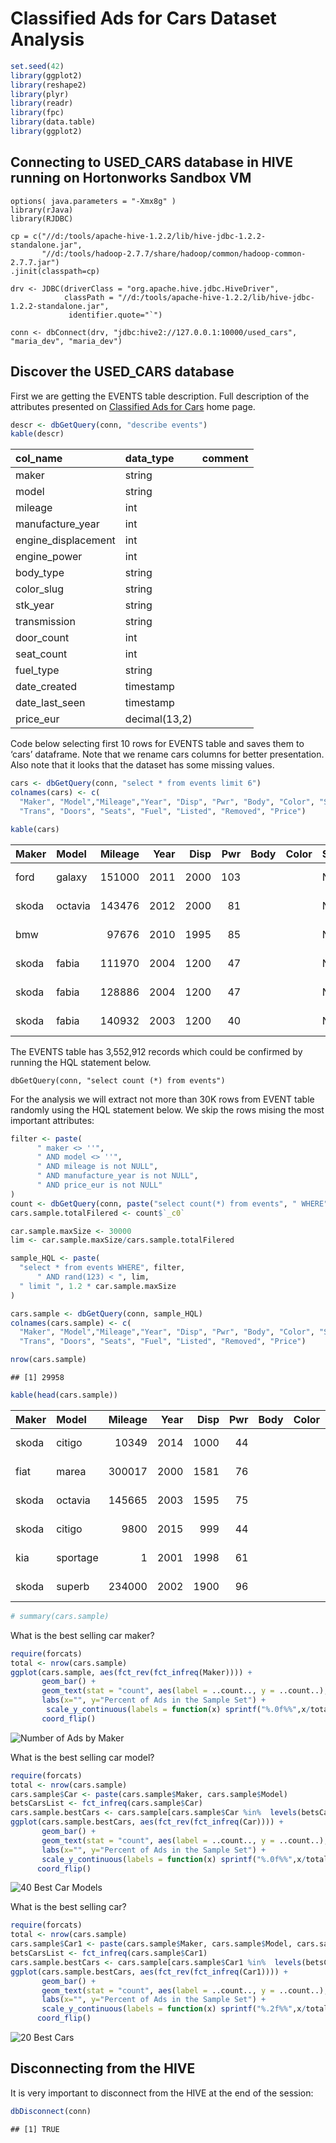 Classified Ads for Cars Dataset Analysis
================

``` r
set.seed(42)
library(ggplot2)
library(reshape2)
library(plyr)
library(readr)
library(fpc)
library(data.table)
library(ggplot2)
```

## Connecting to USED\_CARS database in HIVE running on Hortonworks Sandbox VM

    options( java.parameters = "-Xmx8g" )
    library(rJava)
    library(RJDBC)
     
    cp = c("//d:/tools/apache-hive-1.2.2/lib/hive-jdbc-1.2.2-standalone.jar",
           "//d:/tools/hadoop-2.7.7/share/hadoop/common/hadoop-common-2.7.7.jar")
    .jinit(classpath=cp) 
     
    drv <- JDBC(driverClass = "org.apache.hive.jdbc.HiveDriver",
                classPath = "//d:/tools/apache-hive-1.2.2/lib/hive-jdbc-1.2.2-standalone.jar",
                 identifier.quote="`")
     
    conn <- dbConnect(drv, "jdbc:hive2://127.0.0.1:10000/used_cars", "maria_dev", "maria_dev")

## Discover the USED\_CARS database

First we are getting the EVENTS table description. Full description of
the attributes presented on [Classified Ads for
Cars](https://www.kaggle.com/mirosval/personal-cars-classifieds/home)
home page.

``` r
descr <- dbGetQuery(conn, "describe events")
kable(descr)
```

| col\_name            | data\_type    | comment |
| :------------------- | :------------ | :------ |
| maker                | string        |         |
| model                | string        |         |
| mileage              | int           |         |
| manufacture\_year    | int           |         |
| engine\_displacement | int           |         |
| engine\_power        | int           |         |
| body\_type           | string        |         |
| color\_slug          | string        |         |
| stk\_year            | string        |         |
| transmission         | string        |         |
| door\_count          | int           |         |
| seat\_count          | int           |         |
| fuel\_type           | string        |         |
| date\_created        | timestamp     |         |
| date\_last\_seen     | timestamp     |         |
| price\_eur           | decimal(13,2) |         |

Code below selecting first 10 rows for EVENTS table and saves them to
‘cars’ dataframe. Note that we rename cars columns for better
presentation. Also note that it looks that the dataset has some missing
values.

``` r
cars <- dbGetQuery(conn, "select * from events limit 6")
colnames(cars) <- c(
  "Maker", "Model","Mileage","Year", "Disp", "Pwr", "Body", "Color", "Sticker", 
  "Trans", "Doors", "Seats", "Fuel", "Listed", "Removed", "Price")
```

``` r
kable(cars)
```

| Maker | Model   | Mileage | Year | Disp | Pwr | Body | Color | Sticker | Trans | Doors | Seats | Fuel     | Listed                  | Removed                 |    Price |
| :---- | :------ | ------: | ---: | ---: | --: | :--- | :---- | :------ | :---- | ----: | ----: | :------- | :---------------------- | :---------------------- | -------: |
| ford  | galaxy  |  151000 | 2011 | 2000 | 103 |      |       | None    | man   |     5 |     7 | diesel   | 2015-11-14 18:10:06.838 | 2016-01-27 20:40:15.463 | 10584.75 |
| skoda | octavia |  143476 | 2012 | 2000 |  81 |      |       | None    | man   |     5 |     5 | diesel   | 2015-11-14 18:10:06.853 | 2016-01-27 20:40:15.463 |  8882.31 |
| bmw   |         |   97676 | 2010 | 1995 |  85 |      |       | None    | man   |     5 |     5 | diesel   | 2015-11-14 18:10:06.861 | 2016-01-27 20:40:15.463 | 12065.06 |
| skoda | fabia   |  111970 | 2004 | 1200 |  47 |      |       | None    | man   |     5 |     5 | gasoline | 2015-11-14 18:10:06.872 | 2016-01-27 20:40:15.463 |  2960.77 |
| skoda | fabia   |  128886 | 2004 | 1200 |  47 |      |       | None    | man   |     5 |     5 | gasoline | 2015-11-14 18:10:06.88  | 2016-01-27 20:40:15.463 |  2738.71 |
| skoda | fabia   |  140932 | 2003 | 1200 |  40 |      |       | None    | man   |     5 |     5 | gasoline | 2015-11-14 18:10:06.894 | 2016-01-27 20:40:15.463 |  1628.42 |

The EVENTS table has 3,552,912 records which could be confirmed by
running the HQL statement below.

    dbGetQuery(conn, "select count (*) from events")

For the analysis we will extract not more than 30K rows from EVENT table
randomly using the HQL statement below. We skip the rows mising the most
important attributes:

``` r
filter <- paste(
      " maker <> ''",
      " AND model <> ''",
      " AND mileage is not NULL",
      " AND manufacture_year is not NULL",
      " AND price_eur is not NULL"
) 
count <- dbGetQuery(conn, paste("select count(*) from events", " WHERE", filter))
cars.sample.totalFilered <- count$`_c0`
```

``` r
car.sample.maxSize <- 30000
lim <- car.sample.maxSize/cars.sample.totalFilered

sample_HQL <- paste(
  "select * from events WHERE", filter,
      " AND rand(123) < ", lim,
  " limit ", 1.2 * car.sample.maxSize
) 

cars.sample <- dbGetQuery(conn, sample_HQL)
colnames(cars.sample) <- c(
  "Maker", "Model","Mileage","Year", "Disp", "Pwr", "Body", "Color", "Sticker", 
  "Trans", "Doors", "Seats", "Fuel", "Listed", "Removed", "Price")

nrow(cars.sample)
```

    ## [1] 29958

``` r
kable(head(cars.sample))
```

| Maker | Model    | Mileage | Year | Disp | Pwr | Body | Color | Sticker | Trans | Doors | Seats | Fuel     | Listed                  | Removed                 |   Price |
| :---- | :------- | ------: | ---: | ---: | --: | :--- | :---- | :------ | :---- | ----: | ----: | :------- | :---------------------- | :---------------------- | ------: |
| skoda | citigo   |   10349 | 2014 | 1000 |  44 |      |       | None    | auto  |     5 |     4 | gasoline | 2015-11-14 18:54:16.065 | 2016-01-27 20:40:15.463 | 8142.12 |
| fiat  | marea    |  300017 | 2000 | 1581 |  76 |      |       | None    | man   |     5 |     5 | gasoline | 2015-11-14 18:55:23.485 | 2016-01-27 20:40:15.463 |  736.49 |
| skoda | octavia  |  145665 | 2003 | 1595 |  75 |      |       | None    | man   |     5 |     5 | gasoline | 2015-11-14 18:55:29.401 | 2016-01-27 20:40:15.463 | 4276.65 |
| skoda | citigo   |    9800 | 2015 |  999 |  44 |      |       | None    | man   |     5 |     4 | gasoline | 2015-11-14 18:55:33.465 | 2016-01-27 20:40:15.463 | 7768.32 |
| kia   | sportage |       1 | 2001 | 1998 |  61 |      |       | None    | man   |     5 |     5 | diesel   | 2015-11-14 18:55:35.467 | 2016-01-27 20:40:15.463 | 1813.47 |
| skoda | superb   |  234000 | 2002 | 1900 |  96 |      |       | None    |       |     4 |     5 | diesel   | 2015-11-14 18:55:35.74  | 2016-01-27 20:40:15.463 | 3293.86 |

``` r
# summary(cars.sample)
```

What is the best selling car maker?

``` r
require(forcats)
total <- nrow(cars.sample)
ggplot(cars.sample, aes(fct_rev(fct_infreq(Maker)))) +
       geom_bar() + 
       geom_text(stat = "count", aes(label = ..count.., y = ..count..), nudge_y = 200)+
       labs(x="", y="Percent of Ads in the Sample Set") +
        scale_y_continuous(labels = function(x) sprintf("%.0f%%",x/total*100)) +
       coord_flip()
```

<img src="load-data-igorb3_files/figure-gfm/hist_1-1.png" title="Number of Ads by Maker" alt="Number of Ads by Maker" style="display: block; margin: auto;" />

What is the best selling car model?

``` r
require(forcats)
total <- nrow(cars.sample)
cars.sample$Car <- paste(cars.sample$Maker, cars.sample$Model)
betsCarsList <- fct_infreq(cars.sample$Car)
cars.sample.bestCars <- cars.sample[cars.sample$Car %in%  levels(betsCarsList)[1:40],]
ggplot(cars.sample.bestCars, aes(fct_rev(fct_infreq(Car)))) +
       geom_bar() + 
       geom_text(stat = "count", aes(label = ..count.., y = ..count..), nudge_y = 75)+
       labs(x="", y="Percent of Ads in the Sample Set") +
       scale_y_continuous(labels = function(x) sprintf("%.0f%%",x/total*100)) + 
      coord_flip()
```

<img src="load-data-igorb3_files/figure-gfm/hist_2-1.png" title="40 Best Car Models" alt="40 Best Car Models" style="display: block; margin: auto;" />

What is the best selling car?

``` r
require(forcats)
total <- nrow(cars.sample)
cars.sample$Car1 <- paste(cars.sample$Maker, cars.sample$Model, cars.sample$Year)
betsCarsList <- fct_infreq(cars.sample$Car1)
cars.sample.bestCars <- cars.sample[cars.sample$Car1 %in%  levels(betsCarsList)[1:20],]
ggplot(cars.sample.bestCars, aes(fct_rev(fct_infreq(Car1)))) +
       geom_bar() + 
       geom_text(stat = "count", aes(label = ..count.., y = ..count..), nudge_y = 10)+
       labs(x="", y="Percent of Ads in the Sample Set") +
       scale_y_continuous(labels = function(x) sprintf("%.2f%%",x/total*100)) + 
      coord_flip()
```

<img src="load-data-igorb3_files/figure-gfm/hist_3-1.png" title="20 Best Cars" alt="20 Best Cars" style="display: block; margin: auto;" />

## Disconnecting from the HIVE

It is very important to disconnect from the HIVE at the end of the
session:

``` r
dbDisconnect(conn)
```

    ## [1] TRUE
